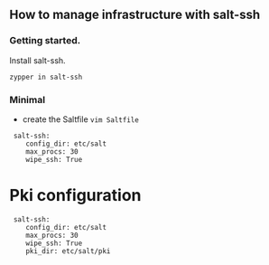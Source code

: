 ## How to manage infrastructure with salt-ssh

### Getting started.

Install salt-ssh.

```zypper in salt-ssh```


### Minimal

* create the Saltfile
```vim Saltfile ```

```
 salt-ssh:
    config_dir: etc/salt
    max_procs: 30
    wipe_ssh: True
```



# Pki configuration

```
 salt-ssh:
    config_dir: etc/salt
    max_procs: 30
    wipe_ssh: True
    pki_dir: etc/salt/pki
```
